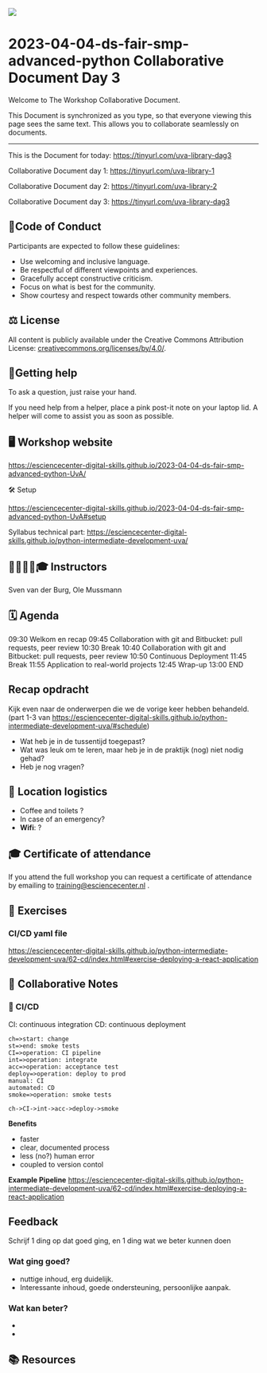 ![](https://i.imgur.com/iywjz8s.png)


# 2023-04-04-ds-fair-smp-advanced-python Collaborative Document Day 3

Welcome to The Workshop Collaborative Document.

This Document is synchronized as you type, so that everyone viewing this page sees the same text. This allows you to collaborate seamlessly on documents.

----------------------------------------------------------------------------

This is the Document for today: https://tinyurl.com/uva-library-dag3

Collaborative Document day 1: https://tinyurl.com/uva-library-1

Collaborative Document day 2: https://tinyurl.com/uva-library-2

Collaborative Document day 3: https://tinyurl.com/uva-library-dag3



## 👮Code of Conduct

Participants are expected to follow these guidelines:
* Use welcoming and inclusive language.
* Be respectful of different viewpoints and experiences.
* Gracefully accept constructive criticism.
* Focus on what is best for the community.
* Show courtesy and respect towards other community members.
 
## ⚖️ License

All content is publicly available under the Creative Commons Attribution License: [creativecommons.org/licenses/by/4.0/](https://creativecommons.org/licenses/by/4.0/).

## 🙋Getting help

To ask a question, just raise your hand.

If you need help from a helper, place a pink post-it note on your laptop lid. A helper will come to assist you as soon as possible.

## 🖥 Workshop website

https://esciencecenter-digital-skills.github.io/2023-04-04-ds-fair-smp-advanced-python-UvA/

🛠 Setup

https://esciencecenter-digital-skills.github.io/2023-04-04-ds-fair-smp-advanced-python-UvA#setup

Syllabus technical part:
https://esciencecenter-digital-skills.github.io/python-intermediate-development-uva/


## 👩‍🏫👩‍💻🎓 Instructors

Sven van der Burg, Ole Mussmann



## 🗓️ Agenda
09:30	Welkom en recap
09:45	Collaboration with git and Bitbucket: pull requests, peer review
10:30	Break
10:40	Collaboration with git and Bitbucket: pull requests, peer review
10:50	Continuous Deployment
11:45	Break
11:55	Application to real-world projects
12:45	Wrap-up
13:00	END

## Recap opdracht
Kijk even naar de onderwerpen die we de vorige keer hebben behandeld. (part 1-3 van https://esciencecenter-digital-skills.github.io/python-intermediate-development-uva/#schedule)

* Wat heb je in de tussentijd toegepast?
* Wat was leuk om te leren, maar heb je in de praktijk (nog) niet nodig gehad?
* Heb je nog vragen?


## 🏢 Location logistics
* Coffee and toilets ?
* In case of an emergency?
* **Wifi**: ?

## 🎓 Certificate of attendance
If you attend the full workshop you can request a certificate of attendance by emailing to training@esciencecenter.nl .

## 🔧 Exercises
### CI/CD yaml file

https://esciencecenter-digital-skills.github.io/python-intermediate-development-uva/62-cd/index.html#exercise-deploying-a-react-application

## 🧠 Collaborative Notes
### 🤖 CI/CD

CI: continuous integration
CD: continuous deployment


```flow
ch=>start: change
st=>end: smoke tests
CI=>operation: CI pipeline
int=>operation: integrate
acc=>operation: acceptance test
deploy=>operation: deploy to prod
manual: CI
automated: CD
smoke=>operation: smoke tests

ch->CI->int->acc->deploy->smoke
```

**Benefits**
- faster
- clear, documented process
- less (no?) human error
- coupled to version contol

**Example Pipeline**
https://esciencecenter-digital-skills.github.io/python-intermediate-development-uva/62-cd/index.html#exercise-deploying-a-react-application

## Feedback
Schrijf 1 ding op dat goed ging, en 1 ding wat we beter kunnen doen
### Wat ging goed? 
* nuttige inhoud, erg duidelijk.
* Interessante inhoud, goede ondersteuning, persoonlijke aanpak. 

### Wat kan beter?
* 
*


## 📚 Resources

